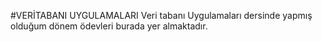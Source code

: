 #VERİTABANI UYGULAMALARI
Veri tabanı Uygulamaları dersinde yapmış olduğum dönem ödevleri burada yer almaktadır.
